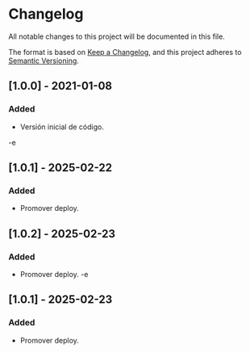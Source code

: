 # Changelog
All notable changes to this project will be documented in this file.

The format is based on [Keep a Changelog](https://keepachangelog.com/en/1.0.0/),
and this project adheres to [Semantic Versioning](https://semver.org/spec/v2.0.0.html).

## [1.0.0] - 2021-01-08
### Added
- Versión inicial de código.

-e 
## [1.0.1] - 2025-02-22
### Added
- Promover deploy.

## [1.0.2] - 2025-02-23
### Added
- Promover deploy.
-e 
## [1.0.1] - 2025-02-23
### Added
- Promover deploy.
